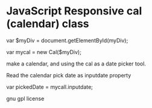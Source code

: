 # JavaScript Responsive cal (calendar) class
var $myDiv = document.getElementById(myDiv);

var mycal = new Cal($myDiv);

make a calendar, and using the cal as a date picker tool.

Read the calendar pick date as inputdate property

var pickedDate = mycall.inputdate;

gnu gpl license
